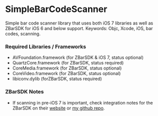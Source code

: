 SimpleBarCodeScanner
====================

Simple bar code scanner library that uses both iOS 7 libraries as well as ZBarSDK for iOS 6 and below support. Keywords: Objc, Xcode, iOS, bar codes, scanning.

### Required Libraries / Frameworks
 - AVFoundation.framework (for ZBarSDK & iOS 7, status optional)
 - QuartzCore.framework (for ZBarSDK, status required)
 - CoreMedia.framework (for ZBarSDK, status optional)
 - CoreVideo.framework (for ZBarSDK, status optional)
 - libiconv.dylib (forZBarSDK, status required)

### ZBarSDK Notes
 - If scanning in pre-iOS 7 is important, check integration notes for the ZBarSDK 
 on their [website](http://zbar.sourceforge.net/iphone/sdkdoc/install.html) 
 or [my github repo](https://github.com/carlinyuen/ZBarSDKarmv7s).



